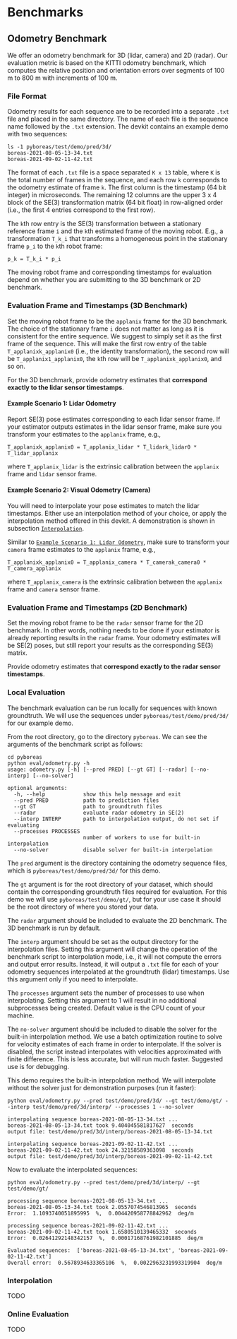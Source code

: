 # Benchmarks
## Odometry Benchmark
We offer an odometry benchmark for 3D (lidar, camera) and 2D (radar). Our evaluation metric is based on the KITTI odometry benchmark, which computes the relative position and orientation errors over segments of 100 m to 800 m with increments of 100 m.

### File Format
Odometry results for each sequence are to be recorded into a separate `.txt` file and placed in the same directory. The name of each file is the sequence name followed by the `.txt` extension. The devkit contains an example demo with two sequences:
```
ls -1 pyboreas/test/demo/pred/3d/
boreas-2021-08-05-13-34.txt  
boreas-2021-09-02-11-42.txt
```

The format of each `.txt` file is a space separated `K x 13` table, where `K` is the total number of frames in the sequence, and each row `k` corresponds to the odometry estimate of frame `k`. The first column is the timestamp (64 bit integer) in microseconds. The remaining 12 columns are the upper 3 x 4 block of the SE(3) transformation matrix (64 bit float) in row-aligned order (i.e., the first 4 entries correspond to the first row).

The `k`th row entry is the SE(3) transformation between a stationary reference frame `i` and the `k`th estimated frame of the moving robot. E.g., a transformation `T_k_i` that transforms a homogeneous point in the stationary frame `p_i` to the `k`th robot frame:
```
p_k = T_k_i * p_i
```
The moving robot frame and corresponding timestamps for evaluation depend on whether you are submitting to the 3D benchmark or 2D benchmark.

### Evaluation Frame and Timestamps (3D Benchmark)
Set the moving robot frame to be the `applanix` frame for the 3D benchmark. The choice of the stationary frame `i` does not matter as long as it is consistent for the entire sequence. We suggest to simply set it as the first frame of the sequence. This will make the first row entry of the table `T_applanixk_applanix0` (i.e., the identity transformation), the second row will be `T_applanix1_applanix0`, the `k`th row will be `T_applanixk_applanix0`, and so on.

For the 3D benchmark, provide odometry estimates that **correspond exactly to the lidar sensor timestamps**. 

#### Example Scenario 1: Lidar Odometry
Report SE(3) pose estimates corresponding to each lidar sensor frame. If your estimator outputs estimates in the lidar sensor frame, make sure you transform your estimates to the `applanix` frame, e.g.,
```
T_applanixk_applanix0 = T_applanix_lidar * T_lidark_lidar0 * T_lidar_applanix
```
where `T_applanix_lidar` is the extrinsic calibration between the `applanix` frame and `lidar` sensor frame.

#### Example Scenario 2: Visual Odometry (Camera)
You will need to interpolate your pose estimates to match the lidar timestamps. Either use an interpolation method of your choice, or apply the interpolation method offered in this devkit. A demonstration is shown in subsection [`Interpolation`](#interpolation).

Similar to [`Example Scenario 1: Lidar Odometry`](#example-scenario-1-lidar-odometry), make sure to transform your `camera` frame estimates to the `applanix` frame, e.g.,
```
T_applanixk_applanix0 = T_applanix_camera * T_camerak_camera0 * T_camera_applanix
```
where `T_applanix_camera` is the extrinsic calibration between the `applanix` frame and `camera` sensor frame.

### Evaluation Frame and Timestamps (2D Benchmark)
Set the moving robot frame to be the `radar` sensor frame for the 2D benchmark. In other words, nothing needs to be done if your estimator is already reporting results in the `radar` frame. Your odometry estimates will be SE(2) poses, but still report your results as the corresponding SE(3) matrix.

Provide odometry estimates that **correspond exactly to the radar sensor timestamps**.

### Local Evaluation
The benchmark evaluation can be run locally for sequences with known groundtruth. We will use the sequences under `pyboreas/test/demo/pred/3d/` for our example demo.

From the root directory, go to the directory `pyboreas`. We can see the arguments of the benchmark script as follows:
```
cd pyboreas
python eval/odometry.py -h
usage: odometry.py [-h] [--pred PRED] [--gt GT] [--radar] [--no-interp] [--no-solver]

optional arguments:
  -h, --help            show this help message and exit
  --pred PRED           path to prediction files
  --gt GT               path to groundtruth files
  --radar               evaluate radar odometry in SE(2)
  --interp INTERP       path to interpolation output, do not set if evaluating
  --processes PROCESSES
                        number of workers to use for built-in interpolation
  --no-solver           disable solver for built-in interpolation
```
The `pred` argument is the directory containing the odometry sequence files, which is `pyboreas/test/demo/pred/3d/` for this demo. 

The `gt` argument is for the root directory of your dataset, which should contain the corresponding groundtruth files required for evaluation. For this demo we will use `pyboreas/test/demo/gt/`, but for your use case it should be the root directory of where you stored your data.

The `radar` argument should be included to evaluate the 2D benchmark. The 3D benchmark is run by default.

The `interp` argument should be set as the output directory for the interpolation files. Setting this argument will change the operation of the benchmark script to interpolation mode, i.e., it will not compute the errors and output error results. Instead, it will output a `.txt` file for each of your odometry sequences interpolated at the groundtruth (lidar) timestamps. Use this argument only if you need to interpolate.

The `processes` argument sets the number of processes to use when interpolating. Setting this argument to 1 will result in no additional subprocesses being created. Default value is the CPU count of your machine.

The `no-solver` argument should be included to disable the solver for the built-in interpolation method. We use a batch optimization routine to solve for velocity estimates of each frame in order to interpolate. If the solver is disabled, the script instead interpolates with velocities approximated with finite difference. This is less accurate, but will run much faster. Suggested use is for debugging.

This demo requires the built-in interpolation method. We will interpolate without the solver just for demonstration purposes (run it faster):
```
python eval/odometry.py --pred test/demo/pred/3d/ --gt test/demo/gt/ --interp test/demo/pred/3d/interp/ --processes 1 --no-solver

interpolating sequence boreas-2021-08-05-13-34.txt ...
boreas-2021-08-05-13-34.txt took 9.404045581817627  seconds
output file: test/demo/pred/3d/interp/boreas-2021-08-05-13-34.txt 

interpolating sequence boreas-2021-09-02-11-42.txt ...
boreas-2021-09-02-11-42.txt took 24.32158589363098  seconds
output file: test/demo/pred/3d/interp/boreas-2021-09-02-11-42.txt
```

Now to evaluate the interpolated sequences:
```
python eval/odometry.py --pred test/demo/pred/3d/interp/ --gt test/demo/gt/

processing sequence boreas-2021-08-05-13-34.txt ...
boreas-2021-08-05-13-34.txt took 2.0557074546813965  seconds
Error:  1.1093740051895995  %,  0.004420958778842962  deg/m 

processing sequence boreas-2021-09-02-11-42.txt ...
boreas-2021-09-02-11-42.txt took 1.6580510139465332  seconds
Error:  0.02641292148342157  %,  0.00017168761982101885  deg/m 

Evaluated sequences:  ['boreas-2021-08-05-13-34.txt', 'boreas-2021-09-02-11-42.txt']
Overall error:  0.5678934633365106  %,  0.0022963231993319904  deg/m
```

### Interpolation
TODO

### Online Evaluation
TODO
